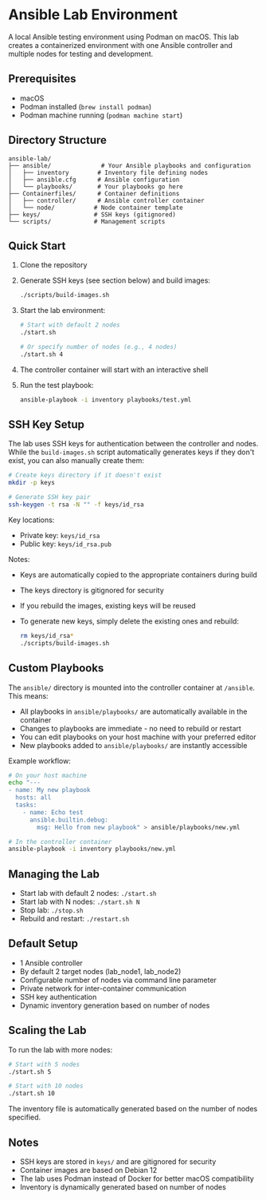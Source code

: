 # Ansible Lab Environment

A local Ansible testing environment using Podman on macOS. This lab creates a containerized environment with one Ansible controller and multiple nodes for testing and development.

## Prerequisites

- macOS
- Podman installed (`brew install podman`)
- Podman machine running (`podman machine start`)

## Directory Structure

```
ansible-lab/
├── ansible/              # Your Ansible playbooks and configuration
│   ├── inventory        # Inventory file defining nodes
│   ├── ansible.cfg      # Ansible configuration
│   └── playbooks/       # Your playbooks go here
├── Containerfiles/      # Container definitions
│   ├── controller/      # Ansible controller container
│   └── node/           # Node container template
├── keys/               # SSH keys (gitignored)
└── scripts/            # Management scripts
```

## Quick Start

1. Clone the repository
2. Generate SSH keys (see section below) and build images:

   ```bash
   ./scripts/build-images.sh
   ```

3. Start the lab environment:

   ```bash
   # Start with default 2 nodes
   ./start.sh

   # Or specify number of nodes (e.g., 4 nodes)
   ./start.sh 4
   ```

4. The controller container will start with an interactive shell
5. Run the test playbook:

   ```bash
   ansible-playbook -i inventory playbooks/test.yml
   ```

## SSH Key Setup

The lab uses SSH keys for authentication between the controller and nodes. While the `build-images.sh` script automatically generates keys if they don't exist, you can also manually create them:

```bash
# Create keys directory if it doesn't exist
mkdir -p keys

# Generate SSH key pair
ssh-keygen -t rsa -N "" -f keys/id_rsa
```

Key locations:

- Private key: `keys/id_rsa`
- Public key: `keys/id_rsa.pub`

Notes:

- Keys are automatically copied to the appropriate containers during build
- The keys directory is gitignored for security
- If you rebuild the images, existing keys will be reused
- To generate new keys, simply delete the existing ones and rebuild:

  ```bash
  rm keys/id_rsa*
  ./scripts/build-images.sh
  ```

## Custom Playbooks

The `ansible/` directory is mounted into the controller container at `/ansible`. This means:

- All playbooks in `ansible/playbooks/` are automatically available in the container
- Changes to playbooks are immediate - no need to rebuild or restart
- You can edit playbooks on your host machine with your preferred editor
- New playbooks added to `ansible/playbooks/` are instantly accessible

Example workflow:

```bash
# On your host machine
echo "---
- name: My new playbook
  hosts: all
  tasks:
    - name: Echo test
      ansible.builtin.debug:
        msg: Hello from new playbook" > ansible/playbooks/new.yml

# In the controller container
ansible-playbook -i inventory playbooks/new.yml
```

## Managing the Lab

- Start lab with default 2 nodes: `./start.sh`
- Start lab with N nodes: `./start.sh N`
- Stop lab: `./stop.sh`
- Rebuild and restart: `./restart.sh`

## Default Setup

- 1 Ansible controller
- By default 2 target nodes (lab_node1, lab_node2)
- Configurable number of nodes via command line parameter
- Private network for inter-container communication
- SSH key authentication
- Dynamic inventory generation based on number of nodes

## Scaling the Lab

To run the lab with more nodes:

```bash
# Start with 5 nodes
./start.sh 5

# Start with 10 nodes
./start.sh 10
```

The inventory file is automatically generated based on the number of nodes specified.

## Notes

- SSH keys are stored in `keys/` and are gitignored for security
- Container images are based on Debian 12
- The lab uses Podman instead of Docker for better macOS compatibility
- Inventory is dynamically generated based on number of nodes
